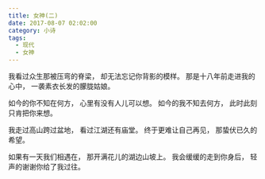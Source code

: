 ```yaml
---
title: 女神(二)
date: 2017-08-07 02:02:00
category: 小诗
tags:
  - 现代
  - 女神
---
```


我看过众生那被压弯的脊梁，
却无法忘记你背影的模样。
那是十八年前走进我的心中，
一袭素衣长发的朦胧姑娘。

<!--more-->

如今的你不知在何方，
心里有没有人儿可以想。
如今的我不知去何方，
此时此刻只肯把你来想。

我走过高山跨过盆地，
看过江湖还有庙堂。
终于更难让自己再见，
那蛰伏已久的希望。

如果有一天我们相遇在，
那开满花儿的湖边山坡上。
我会缓缓的走到你身后，
轻声的谢谢你给了我过往。
